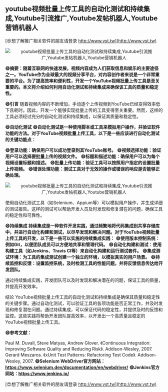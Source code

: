 ## **youtube视频批量上传工具的自动化测试和持续集成,Youtube引流推广,Youtube发帖机器人,Youtube营销机器人**

[😍想了解推广相关软件的朋友请登录 http://www.vst.tw](http://www.vst.tw)

 <center><img src="https://vst.tw/MP4/tuiguang/png/3.png" alt="youtube视频批量上传工具的自动化测试和持续集成,Youtube引流推广,Youtube发帖机器人,Youtube营销机器人"></center>

**😄摘要：随着互联网的快速发展，视频内容成为人们获取信息和娱乐的主要途径之一。YouTube作为全球最大的视频分享平台，对内容创作者来说是一个非常重要的平台。为了提高效率和便利性，开发一个YouTube视频批量上传工具是至关重要的。本文将介绍如何利用自动化测试和持续集成来确保该工具的质量和稳定性。**

**😄引言**
随着视频内容的不断增加，手动逐个上传视频到YouTube已经变得效率低下且耗时。因此，开发一个能够实现批量上传的工具变得至关重要。然而，这样的工具必须经过充分的自动化测试和持续集成，以保证其质量和稳定性。

**😄自动化测试**
**😄自动化测试是一种使用脚本或工具来模拟用户操作，并验证软件功能的方法。对于YouTube视频批量上传工具，以下是一些应该进行自动化测试的关键功能点：**

**😄登录功能：确保用户可以成功登录到其YouTube账号。**
**😄视频选择功能：验证用户可以选择要批量上传的视频文件。**
**😄标题和描述功能：确保用户可以为每个视频设置标题和描述。**
**😄批量上传功能：验证工具可以按照用户指定的设置批量上传视频。**
**😄错误处理功能：测试工具对于无效的操作或错误的响应是否能够正确处理。**

 <center><img src="https://vst.tw/MP4/tuiguang/png/4.png" alt="youtube视频批量上传工具的自动化测试和持续集成,Youtube引流推广,Youtube发帖机器人,Youtube营销机器人"></center>

使用自动化测试工具（如Selenium、Appium等）可以模拟用户操作，并生成详细的测试报告。这样的测试可以帮助开发人员及时发现和修复潜在的问题，确保工具的稳定性和可靠性。

**😄持续集成 持续集成是一种软件开发实践，通过频繁地将代码集成到共享存储库中，并进行自动化构建和测试，以尽早发现和解决问题。对于YouTube视频批量上传工具的开发，以下是一些可以实施的持续集成实践：**
**😄使用版本控制系统：例如Git，以便团队成员可以方便地共享和管理代码。**
**😄自动化构建和测试：使用构建工具（如Jenkins、Travis CI等）来自动化构建和运行测试套件。**
**😄集成测试环境：为工具的集成测试创建一个独立的环境，以模拟真实的用户场景。**
**😄持续监控和反馈：设置监控系统，及时检测工具的性能问题，并将反馈信息传达给开发团队。**

通过持续集成实践，开发团队可以及时发现和解决潜在的问题，保证工具的质量，并提高开发效率。

结论 YouTube视频批量上传工具的自动化测试和持续集成是确保其质量和稳定性的关键步骤。通过自动化测试，可以验证工具的各项功能是否正常工作，并及时发现和修复潜在问题。通过持续集成，可以保证代码的稳定性，并提供及时的反馈和监控。这些实践将帮助开发团队提高效率，以开发出一个高质量且稳定的YouTube视频批量上传工具。

**😄参考文献：**

Paul M. Duvall, Steve Matyas, Andrew Glover. 《Continuous Integration: Improving Software Quality and Reducing Risk》. Addison-Wesley, 2007.
Gerard Meszaros. 《xUnit Test Patterns: Refactoring Test Code》. Addison-Wesley, 2007.
**😄Selenium WebDriver官方网站：https://www.selenium.dev/documentation/en/webdriver/**
**😄Jenkins官方网站：https://www.jenkins.io/**

[😍想了解推广相关软件的朋友请登录 http://www.vst.tw](http://www.vst.tw)



